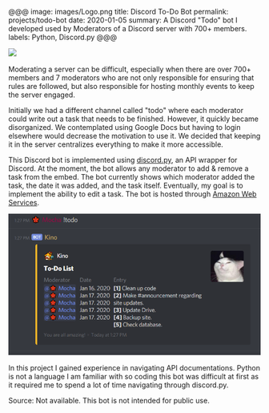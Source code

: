 @@@
image: images/Logo.png
title: Discord To-Do Bot
permalink: projects/todo-bot
date: 2020-01-05
summary: A Discord "Todo" bot I developed used by Moderators of a Discord server with 700+ members. 
labels: Python, Discord.py 
@@@

<img class="ui medium right floated rounded image" src="../images/Add.png">

Moderating a server can be difficult, especially when there are over 700+ members and 7 moderators who are not only responsible for ensuring that rules are followed, but also responsible for hosting monthly events to keep the server engaged.

Initially we had a different channel called "todo" where each moderator could write out a task that needs to be finished. However, it quickly became disorganized. We contemplated using Google Docs but having to login elsewhere would decrease the motivation to use it. We decided that keeping it in the server centralizes everything to make it more accessible.

This Discord bot is implemented using [discord.py](https://discordpy.readthedocs.io/en/latest/api.html), an API wrapper for Discord. At the moment, the bot allows any moderator to add & remove a task from the embed. The bot currently shows which moderator added the task, the date it was added, and the task itself. Eventually, my goal is to implement the ability to edit a task. The bot is hosted through [Amazon Web Services](https://aws.amazon.com/).

<img class="ui huge image" src="/images/Todo.png"> 

In this project I gained experience in navigating API documentations. Python is not a language I am familiar with so coding this bot was difficult at first as it required me to spend a lot of time navigating through discord.py. 
 
Source: Not available. This bot is not intended for public use.
